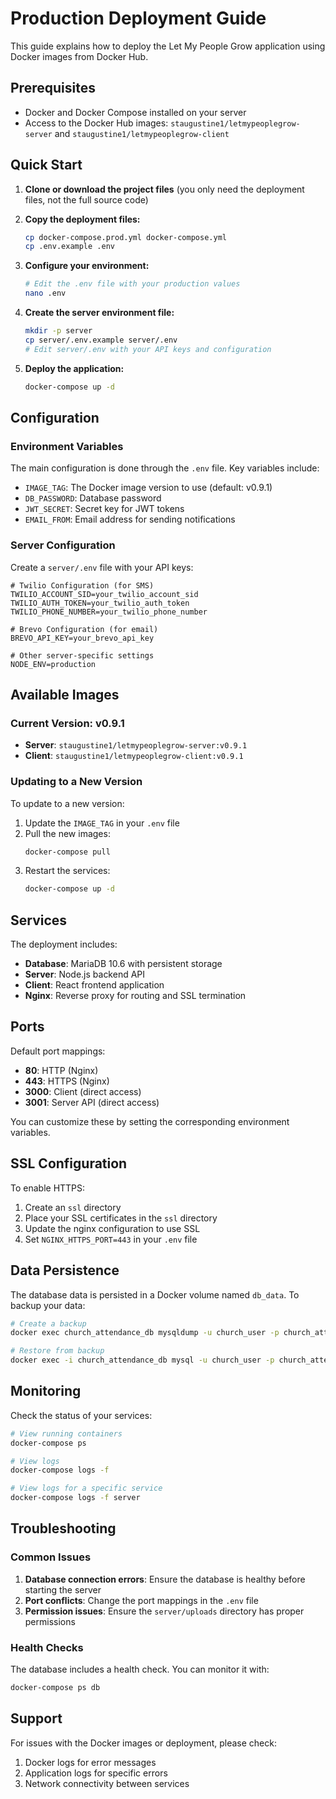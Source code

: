 # Production Deployment Guide

This guide explains how to deploy the Let My People Grow application using Docker images from Docker Hub.

## Prerequisites

- Docker and Docker Compose installed on your server
- Access to the Docker Hub images: `staugustine1/letmypeoplegrow-server` and `staugustine1/letmypeoplegrow-client`

## Quick Start

1. **Clone or download the project files** (you only need the deployment files, not the full source code)

2. **Copy the deployment files:**
   ```bash
   cp docker-compose.prod.yml docker-compose.yml
   cp .env.example .env
   ```

3. **Configure your environment:**
   ```bash
   # Edit the .env file with your production values
   nano .env
   ```

4. **Create the server environment file:**
   ```bash
   mkdir -p server
   cp server/.env.example server/.env
   # Edit server/.env with your API keys and configuration
   ```

5. **Deploy the application:**
   ```bash
   docker-compose up -d
   ```

## Configuration

### Environment Variables

The main configuration is done through the `.env` file. Key variables include:

- `IMAGE_TAG`: The Docker image version to use (default: v0.9.1)
- `DB_PASSWORD`: Database password
- `JWT_SECRET`: Secret key for JWT tokens
- `EMAIL_FROM`: Email address for sending notifications

### Server Configuration

Create a `server/.env` file with your API keys:

```env
# Twilio Configuration (for SMS)
TWILIO_ACCOUNT_SID=your_twilio_account_sid
TWILIO_AUTH_TOKEN=your_twilio_auth_token
TWILIO_PHONE_NUMBER=your_twilio_phone_number

# Brevo Configuration (for email)
BREVO_API_KEY=your_brevo_api_key

# Other server-specific settings
NODE_ENV=production
```

## Available Images

### Current Version: v0.9.1

- **Server**: `staugustine1/letmypeoplegrow-server:v0.9.1`
- **Client**: `staugustine1/letmypeoplegrow-client:v0.9.1`

### Updating to a New Version

To update to a new version:

1. Update the `IMAGE_TAG` in your `.env` file
2. Pull the new images:
   ```bash
   docker-compose pull
   ```
3. Restart the services:
   ```bash
   docker-compose up -d
   ```

## Services

The deployment includes:

- **Database**: MariaDB 10.6 with persistent storage
- **Server**: Node.js backend API
- **Client**: React frontend application
- **Nginx**: Reverse proxy for routing and SSL termination

## Ports

Default port mappings:

- **80**: HTTP (Nginx)
- **443**: HTTPS (Nginx)
- **3000**: Client (direct access)
- **3001**: Server API (direct access)

You can customize these by setting the corresponding environment variables.

## SSL Configuration

To enable HTTPS:

1. Create an `ssl` directory
2. Place your SSL certificates in the `ssl` directory
3. Update the nginx configuration to use SSL
4. Set `NGINX_HTTPS_PORT=443` in your `.env` file

## Data Persistence

The database data is persisted in a Docker volume named `db_data`. To backup your data:

```bash
# Create a backup
docker exec church_attendance_db mysqldump -u church_user -p church_attendance > backup.sql

# Restore from backup
docker exec -i church_attendance_db mysql -u church_user -p church_attendance < backup.sql
```

## Monitoring

Check the status of your services:

```bash
# View running containers
docker-compose ps

# View logs
docker-compose logs -f

# View logs for a specific service
docker-compose logs -f server
```

## Troubleshooting

### Common Issues

1. **Database connection errors**: Ensure the database is healthy before starting the server
2. **Port conflicts**: Change the port mappings in the `.env` file
3. **Permission issues**: Ensure the `server/uploads` directory has proper permissions

### Health Checks

The database includes a health check. You can monitor it with:

```bash
docker-compose ps db
```

## Support

For issues with the Docker images or deployment, please check:

1. Docker logs for error messages
2. Application logs for specific errors
3. Network connectivity between services 